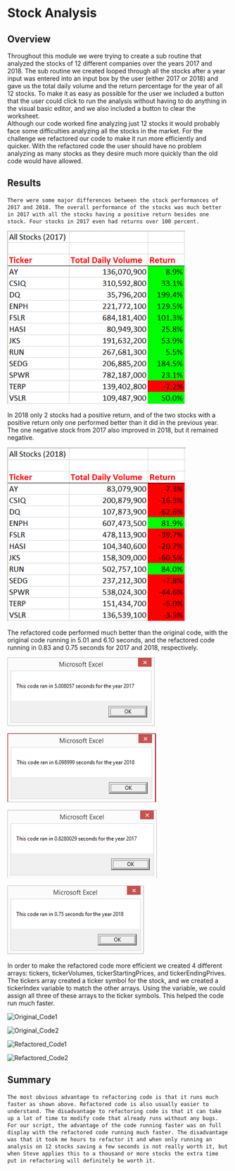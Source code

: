 # Stock Analysis
## Overview
Throughout this module we were trying to create a sub routine that analyzed the stocks of 12 different companies over the years 2017 and 2018. The sub routine we created looped through all the stocks after a year input was entered into an input box by the user (either 2017 or 2018) and gave us the total daily volume and the return percentage for the year of all 12 stocks. To make it as easy as possible for the user we included a button that the user could click to run the analysis without having to do anything in the visual basic editor, and we also included a button to clear the worksheet.  
Although our code worked fine analyzing just 12 stocks it would probably face some difficulties analyzing all the stocks in the market. For the challenge we refactored our code to make it run more efficiently and quicker. With the refactored code the user should have no problem analyzing as many stocks as they desire much more quickly than the old code would have allowed.
## Results
	There were some major differences between the stock performances of 2017 and 2018. The overall performance of the stocks was much better in 2017 with all the stocks having a positive return besides one stock. Four stocks in 2017 even had returns over 100 percent. 

![Stocks2017](/photos/Stocks2017.png)

 In 2018 only 2 stocks had a positive return, and of the two stocks with a positive return only one performed better than it did in the previous year. The one negative stock from 2017 also improved in 2018, but it remained negative. 

![Stocks2018](/photos/Stocks2018.png)

The refactored code performed much better than the original code, with the original code running in 5.01 and 6.10 seconds, and the refactored code running in 0.83 and 0.75 seconds for 2017 and 2018, respectively.

![Time2017](/photos/Time2017.png)

![Time2018](/photos/Time2018.png)

![VBA_Challenge_2017](/Resources/VBA_Challenge_2017.png)

![VBA_Challenge_2018](/Resources/VBA_Challenge_2018.png)

In order to make the refactored code more efficient we created 4 different arrays: tickers, tickerVolumes, tickerStartingPrices, and tickerEndingPrives. The tickers array created a ticker symbol for the stock, and we created a tickerIndex variable to match the other arrays. Using the variable, we could assign all three of these arrays to the ticker symbols. This helped the code run much faster.

![Original_Code1](/photos/Original_Code1)

![Original_Code2](/photos/Original_Code2)

![Refactored_Code1](/photos/Refactored_Code1)

![Refactored_Code2](/photos/Refactored_Code2)

## Summary
	The most obvious advantage to refactoring code is that it runs much faster as shown above. Refactored code is also usually easier to understand. The disadvantage to refactoring code is that it can take up a lot of time to modify code that already runs without any bugs. For our script, the advantage of the code running faster was on full display with the refactored code running much faster. The disadvantage was that it took me hours to refactor it and when only running an analysis on 12 stocks saving a few seconds is not really worth it, but when Steve applies this to a thousand or more stocks the extra time put in refactoring will definitely be worth it.
